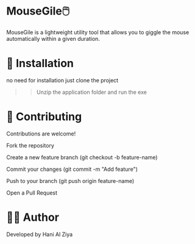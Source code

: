 # MouseGile🖱️
MouseGile is a lightweight utility tool that allows you to giggle the mouse automatically within a given duration.

# 🚀 Installation
no need for installation just clone the project
>> Unzip the application folder and run the exe

# 🤝 Contributing
Contributions are welcome!

Fork the repository

Create a new feature branch (git checkout -b feature-name)

Commit your changes (git commit -m "Add feature")

Push to your branch (git push origin feature-name)

Open a Pull Request

# 👨‍💻 Author
Developed by Hani Al Ziya
